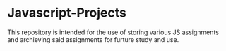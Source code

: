 # Javascript-Projects
This repository is intended for the use of storing various JS assignments and archieving said assignments for furture study and use.
